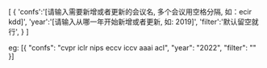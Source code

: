 [ { 'confs':'[请输入需要新增或者更新的会议名, 多个会议用空格分隔, 如：ecir kdd]', 'year':'[请输入从哪一年开始新增或者更新, 如: 2019]', 'filter':'默认留空就行', } ]

eg:
[{ "confs": "cvpr iclr nips eccv iccv aaai acl", "year": "2022", "filter": "" }]
